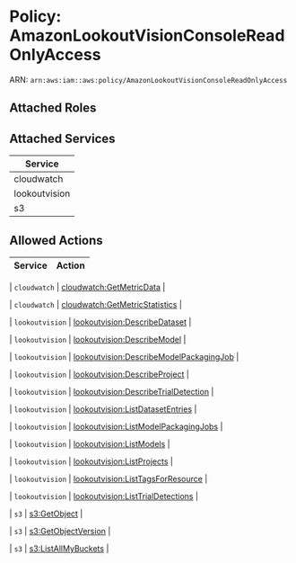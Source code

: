 # Policy: AmazonLookoutVisionConsoleReadOnlyAccess

ARN: `arn:aws:iam::aws:policy/AmazonLookoutVisionConsoleReadOnlyAccess`

## Attached Roles

## Attached Services

| Service |
|---------|
| cloudwatch |
| lookoutvision |
| s3 |

## Allowed Actions

| Service | Action |
|:-------:|--------|

| `cloudwatch` | [cloudwatch:GetMetricData](../actions.md#cloudwatch:getmetricdata) |

| `cloudwatch` | [cloudwatch:GetMetricStatistics](../actions.md#cloudwatch:getmetricstatistics) |

| `lookoutvision` | [lookoutvision:DescribeDataset](../actions.md#lookoutvision:describedataset) |

| `lookoutvision` | [lookoutvision:DescribeModel](../actions.md#lookoutvision:describemodel) |

| `lookoutvision` | [lookoutvision:DescribeModelPackagingJob](../actions.md#lookoutvision:describemodelpackagingjob) |

| `lookoutvision` | [lookoutvision:DescribeProject](../actions.md#lookoutvision:describeproject) |

| `lookoutvision` | [lookoutvision:DescribeTrialDetection](../actions.md#lookoutvision:describetrialdetection) |

| `lookoutvision` | [lookoutvision:ListDatasetEntries](../actions.md#lookoutvision:listdatasetentries) |

| `lookoutvision` | [lookoutvision:ListModelPackagingJobs](../actions.md#lookoutvision:listmodelpackagingjobs) |

| `lookoutvision` | [lookoutvision:ListModels](../actions.md#lookoutvision:listmodels) |

| `lookoutvision` | [lookoutvision:ListProjects](../actions.md#lookoutvision:listprojects) |

| `lookoutvision` | [lookoutvision:ListTagsForResource](../actions.md#lookoutvision:listtagsforresource) |

| `lookoutvision` | [lookoutvision:ListTrialDetections](../actions.md#lookoutvision:listtrialdetections) |

| `s3` | [s3:GetObject](../actions.md#s3:getobject) |

| `s3` | [s3:GetObjectVersion](../actions.md#s3:getobjectversion) |

| `s3` | [s3:ListAllMyBuckets](../actions.md#s3:listallmybuckets) |
